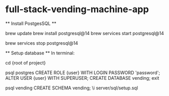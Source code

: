 # full-stack-vending-machine-app

** Install PostgesSQL **

brew update
brew install postgresql@14
brew services start postgresql@14

brew services stop postgresql@14

** Setup database **
In terminal:

cd {root of project}    

psql postgres
CREATE ROLE {user} WITH LOGIN PASSWORD 'password';
ALTER USER {user} WITH SUPERUSER;
CREATE DATABASE vending;
exit

psql vending
CREATE SCHEMA vending;
\i server/sql/setup.sql